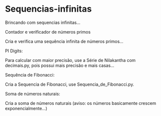 # Sequencias-infinitas
Brincando com sequencias infinitas...

Contador e verificador de números primos

Cria e verifica uma sequência infinita de números primos...


PI Digits:

Para calcular com maior precisão, use a Série de Nilakantha com decimais.py, pois possui mais precisão e mais casas...


Sequência de Fibonacci:

Cria a Sequencia de Fibonacci, use Sequencia_de_Fibonacci.py.


Soma de números naturais:

Cria a soma de números naturais (aviso: os números basicamente crescem exponencialmente...)
